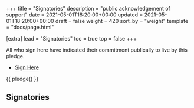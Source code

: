 +++
title = "Signatories"
description = "public acknowledgement of support"
date = 2021-05-01T18:20:00+00:00
updated = 2021-05-01T18:20:00+00:00
draft = false
weight = 420
sort_by = "weight"
template = "docs/page.html"

[extra]
lead = "Signatories"
toc = true
top = false
+++



All who sign here have indicated their commitment publically to live by this pledge.

- [Sign Here](https://github.com/mere-dev/mere-dev.github.io/edit/master/content/docs/contributing/signatories.md)


{{ pledge() }}

## Signatories

